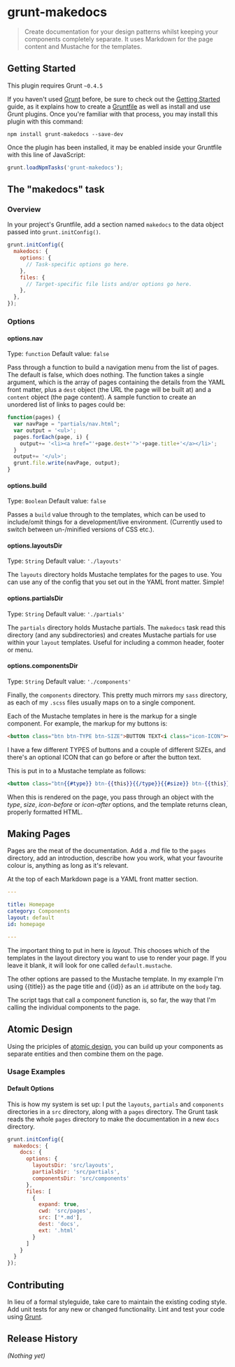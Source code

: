 # grunt-makedocs

> Create documentation for your design patterns whilst keeping your components completely separate. It uses Markdown for the page content and Mustache for the templates.

## Getting Started
This plugin requires Grunt `~0.4.5`

If you haven't used [Grunt](http://gruntjs.com/) before, be sure to check out the [Getting Started](http://gruntjs.com/getting-started) guide, as it explains how to create a [Gruntfile](http://gruntjs.com/sample-gruntfile) as well as install and use Grunt plugins. Once you're familiar with that process, you may install this plugin with this command:

```shell
npm install grunt-makedocs --save-dev
```

Once the plugin has been installed, it may be enabled inside your Gruntfile with this line of JavaScript:

```js
grunt.loadNpmTasks('grunt-makedocs');
```

## The "makedocs" task

### Overview
In your project's Gruntfile, add a section named `makedocs` to the data object passed into `grunt.initConfig()`.

```js
grunt.initConfig({
  makedocs: {
    options: {
      // Task-specific options go here.
    },
    files: {
      // Target-specific file lists and/or options go here.
    },
  },
});
```

### Options

#### options.nav
Type: `function`
Default value: `false`

Pass through a function to build a navigation menu from the list of pages. The default is false, which does nothing. The function takes a single argument, which is the array of pages containing the details from the YAML front matter, plus a `dest` object (the URL the page will be built at) and a `content` object (the page content). A sample function to create an unordered list of links to pages could be:

```js
function(pages) {
  var navPage = "partials/nav.html";
  var output = '<ul>';
  pages.forEach(page, i) {
    output+= '<li><a href="'+page.dest+'">'+page.title+'</a></li>';
  }
  output+= '</ul>';
  grunt.file.write(navPage, output);
}
```

#### options.build
Type: `Boolean`
Default value: `false`

Passes a `build` value through to the templates, which can be used to include/omit things for a development/live environment. (Currently used to switch between un-/minified versions of CSS etc.).


#### options.layoutsDir
Type: `String`
Default value: `'./layouts'`

The `layouts` directory holds Mustache templates for the pages to use. You can use any of the config that you set out in the YAML front matter. Simple!


#### options.partialsDir
Type: `String`
Default value: `'./partials'`

The `partials` directory holds Mustache partials. The `makedocs` task read this directory (and any subdirectories) and creates Mustache partials for use within your `layout` templates. Useful for including a common header, footer or menu.


#### options.componentsDir
Type: `String`
Default value: `'./components'`

Finally, the `components` directory. This pretty much mirrors my `sass` directory, as each of my `.scss` files usually maps on to a single component.

Each of the Mustache templates in here is the markup for a single component. For example, the markup for my buttons is:

```html
<button class="btn btn-TYPE btn-SIZE">BUTTON TEXT<i class="icon-ICON"></i></button>
```

I have a few different TYPES of buttons and a couple of different SIZEs, and there's an optional ICON that can go before or after the button text.

This is put in to a Mustache template as follows:

```mustache
<button class="btn{{#type}} btn-{{this}}{{/type}}{{#size}} btn-{{this}}{{/size}}">{{#icon-before}}<i class="icon-{{this}}"></i>{{/icon-before}}{{text}}{{#icon-after}}<i class="icon-{{this}}"></i>{{/icon-after}}</button>
```

When this is rendered on the page, you pass through an object with the _type_, _size_, _icon-before_ or _icon-after_ options, and the template returns clean, properly formatted HTML.

## Making Pages

Pages are the meat of the documentation. Add a .md file to the `pages` directory, add an introduction, describe how you work, what your favourite colour is, anything as long as it's relevant.

At the top of each Markdown page is a YAML front matter section.

```yaml
---

title: Homepage
category: Components
layout: default
id: homepage

---
```

The important thing to put in here is _layout_. This chooses which of the templates in the layout directory you want to use to render your page. If you leave it blank, it will look for one called `default.mustache`.

The other options are passed to the Mustache template. In my example I'm using {{title}} as the page title and {{id}} as an `id` attribute on the `body` tag.

The script tags that call a component function is, so far, the way that I'm calling the individual components to the page.

## Atomic Design

Using the priciples of [atomic design](http://bradfrost.com/blog/post/atomic-web-design/), you can build up your components as separate entities and then combine them on the page.

### Usage Examples

#### Default Options
This is how my system is set up: I put the `layouts`, `partials` and `components` directories in a `src` directory, along with a `pages` directory. The Grunt task reads the whole `pages` directory to make the documentation in a new `docs` directory.

```js
grunt.initConfig({
  makedocs: {
    docs: {
      options: {
        layoutsDir: 'src/layouts',
        partialsDir: 'src/partials',
        componentsDir: 'src/components'
      },
      files: [
        {
          expand: true,
          cwd: 'src/pages',
          src: ['*.md'],
          dest: 'docs',
          ext: '.html'
        }
      ]
    }
  }
});
```

## Contributing
In lieu of a formal styleguide, take care to maintain the existing coding style. Add unit tests for any new or changed functionality. Lint and test your code using [Grunt](http://gruntjs.com/).

## Release History
_(Nothing yet)_
